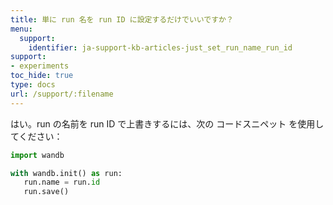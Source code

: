 ```yaml
---
title: 単に run 名を run ID に設定するだけでいいですか？
menu:
  support:
    identifier: ja-support-kb-articles-just_set_run_name_run_id
support:
- experiments
toc_hide: true
type: docs
url: /support/:filename
---
```


はい。run の名前を run ID で上書きするには、次の コードスニペット を使用してください：

```python
import wandb

with wandb.init() as run:
   run.name = run.id
   run.save()
```